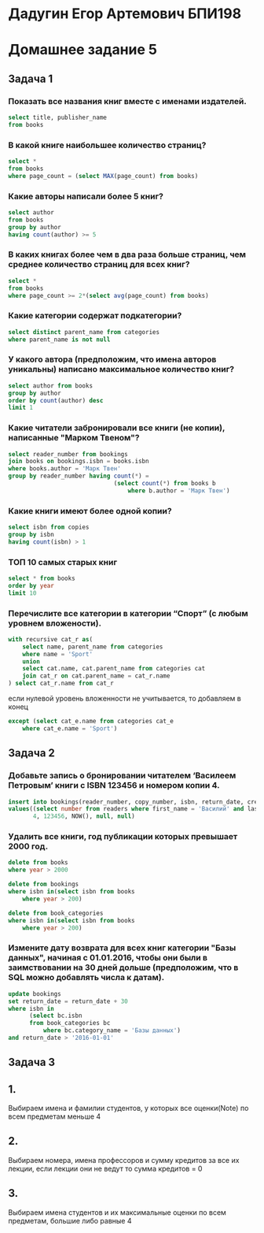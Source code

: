 # Дадугин Егор Артемович БПИ198
# Домашнее задание 5

## Задача 1

### Показать все названия книг вместе с именами издателей.
``` sql
select title, publisher_name
from books
```

### В какой книге наибольшее количество страниц?
``` sql
select *
from books
where page_count = (select MAX(page_count) from books)
```

### Какие авторы написали более 5 книг?
``` sql
select author
from books
group by author
having count(author) >= 5
```

### В каких книгах более чем в два раза больше страниц, чем среднее количество страниц для всех книг?
``` sql
select *
from books
where page_count >= 2*(select avg(page_count) from books)
```

### Какие категории содержат подкатегории?
``` sql
select distinct parent_name from categories
where parent_name is not null
```

### У какого автора (предположим, что имена авторов уникальны) написано максимальное количество книг?
``` sql
select author from books
group by author
order by count(author) desc
limit 1
```

### Какие читатели забронировали все книги (не копии), написанные "Марком Твеном"?
``` sql
select reader_number from bookings
join books on bookings.isbn = books.isbn
where books.author = 'Марк Твен'
group by reader_number having count(*) =
                              (select count(*) from books b
                                  where b.author = 'Марк Твен')
```

### Какие книги имеют более одной копии?
``` sql
select isbn from copies
group by isbn
having count(isbn) > 1
```

### ТОП 10 самых старых книг
``` sql
select * from books
order by year
limit 10
```

### Перечислите все категории в категории “Спорт” (с любым уровнем вложености).
``` sql
with recursive cat_r as(
    select name, parent_name from categories
    where name = 'Sport'
    union
    select cat.name, cat.parent_name from categories cat
    join cat_r on cat.parent_name = cat_r.name
) select cat_r.name from cat_r
```

если нулевой уровень вложенности не учитывается, то добавляем в конец

``` sql
except (select cat_e.name from categories cat_e
    where cat_e.name = 'Sport')
```

## Задача 2

### Добавьте запись о бронировании читателем ‘Василеем Петровым’ книги с ISBN 123456 и номером копии 4.
``` sql
insert into bookings(reader_number, copy_number, isbn, return_date, created_at, updated_at)
values((select number from readers where first_name = 'Василий' and last_name = 'Петров'),
       4, 123456, NOW(), null, null)
```

### Удалить все книги, год публикации которых превышает 2000 год.
``` sql
delete from books
where year > 2000

delete from bookings
where isbn in(select isbn from books
    where year > 200)

delete from book_categories
where isbn in(select isbn from books
    where year > 200)
```
### Измените дату возврата для всех книг категории "Базы данных", начиная с 01.01.2016, чтобы они были в заимствовании на 30 дней дольше (предположим, что в SQL можно добавлять числа к датам).
``` sql
update bookings
set return_date = return_date + 30
where isbn in
      (select bc.isbn
      from book_categories bc
          where bc.category_name = 'Базы данных')
and return_date > '2016-01-01'
```


## Задача 3

## 1.
Выбираем имена и фамилии студентов, у которых  все оценки(Note) по всем предметам меньше 4

## 2.
Выбираем номера, имена профессоров и сумму кредитов за все их лекции, если лекции они не ведут то сумма кредитов = 0

## 3.
Выбираем имена студентов и их максимальные оценки по всем предметам, большие либо равные 4
